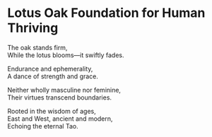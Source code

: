# Lotus Oak Foundation for Human Thriving

The oak stands firm,  
While the lotus blooms—it swiftly fades.

Endurance and ephemerality,  
A dance of strength and grace.

Neither wholly masculine nor feminine,  
Their virtues transcend boundaries.

Rooted in the wisdom of ages,  
East and West, ancient and modern,  
Echoing the eternal Tao.
